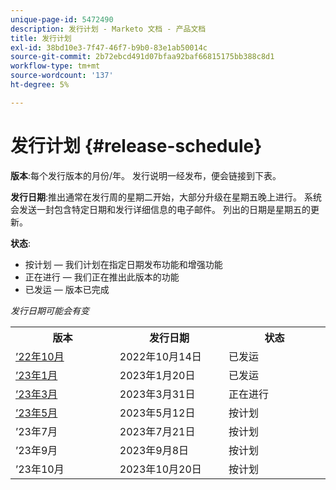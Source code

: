 ```yaml
---
unique-page-id: 5472490
description: 发行计划 - Marketo 文档 - 产品文档
title: 发行计划
exl-id: 38bd10e3-7f47-46f7-b9b0-83e1ab50014c
source-git-commit: 2b72ebcd491d07bfaa92baf66815175bb388c8d1
workflow-type: tm+mt
source-wordcount: '137'
ht-degree: 5%

---
```


# 发行计划 {#release-schedule}

**版本**:每个发行版本的月份/年。 发行说明一经发布，便会链接到下表。

**发行日期**:推出通常在发行周的星期二开始，大部分升级在星期五晚上进行。 系统会发送一封包含特定日期和发行详细信息的电子邮件。 列出的日期是星期五的更新。

**状态**:

* 按计划 — 我们计划在指定日期发布功能和增强功能
* 正在进行 — 我们正在推出此版本的功能
* 已发运 — 版本已完成

_发行日期可能会有变_

<table> 
 <colgroup> 
  <col> 
  <col> 
  <col> 
 </colgroup>
 <tbody> 
  <tr> 
   <th width="250px">版本</th>
   <th width="250px">发行日期</th>
   <th width="250px">状态</th>
  </tr>
  <tr> 
   <td><a href="/help/marketo/release-notes/previous-releases/2022/release-notes-oct-22.md">’22年10月</a></td>
   <td>2022年10月14日</td>
   <td>已发运</td>
  </tr>
  <tr> 
   <td><a href="/help/marketo/release-notes/previous-releases/2023/release-notes-jan-23.md">’23年1月</a></td>
   <td>2023年1月20日</td>
   <td>已发运</td>
  </tr>
  <tr> 
   <td><a href="/help/marketo/release-notes/previous-releases/2023/release-notes-mar-23.md">’23年3月</a></td>
   <td>2023年3月31日</td>
   <td>正在进行</td>
  </tr>
  <tr>
   <td><a href="/help/marketo/release-notes/current.md">’23年5月</a></td>
   <td>2023年5月12日</td>
   <td>按计划</td>
  </tr>
  <tr> 
   <td>’23年7月</td>
   <td>2023年7月21日</td>
   <td>按计划</td>
  </tr>
  <tr>
   <td>’23年9月</td>
   <td>2023年9月8日</td>
   <td>按计划</td>
  </tr>
  <tr>
   <td>’23年10月</td>
   <td>2023年10月20日</td>
   <td>按计划</td>
  </tr>
 </tbody>
</table>
